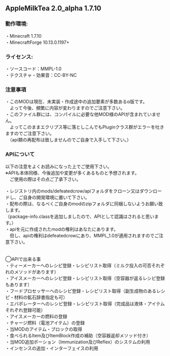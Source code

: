 ## AppleMilkTea 2.0_alpha 1.7.10

### 動作環境:
・Minecraft 1.7.10
<br>・MinecraftForge 10.13.0.1197+
 
### ライセンス:
・ソースコード：MMPL-1.0
<br>・テクスチャ・効果音：CC-BY-NC

### 注意事項
・このMODは現在、未実装・作成途中の追加要素が多数あるα版です。
<br>　よって今後、頻繁に内容が変わりますのでご注意下さい。
<br>・このファイル群には、コンパイルに必要な他MOD様のAPIが含まれていません。
<br>　よってこのままエクリプス等に落としこんでもPluginクラス群がエラーを吐きますのでご注意下さい。
<br>　（api類の再配布は致しませんのでご自身で入手して下さい。）

### APIについて
以下の注意をよくお読みになった上でご使用下さい。
<br>※APIも本体同様、今後追加や変更が多くあるものと予想されます。
<br>　ご使用の際はその点ご了承下さい。
<br>
<br>・レジストリ内のmods/defeatedcrow/apiフォルダをクローン又はダウンロードし、ご自身の開発環境に置いて下さい。
<br>・配布の際は、なるべくご自身のmodのzipフォルダに同梱しないようお願い致します。
<br>（package-info.classを追加しましたので、APIとして認識はされると思います。）
<br>・apiを元に作成されたmodの権利はあなたにあります。
<br>　但し、apiの権利はdefeatedcrowにあり、MMPL_1.0が適用されますのでご注意下さい。
<br>
<br>
<br>◯APIで出来る事
<br>・ティーメーカーへのレシピ登録・レシピリスト取得（ミルク投入の可否それぞれのメソッドがあります）
<br>・アイスメーカーへのレシピ登録・レシピリスト取得（空容器が返るレシピ登録もあります）
<br>・フードプロセッサーへのレシピ登録・レシピリスト取得（副生成物のあるレシピ・材料の鉱石辞書指定も可）
<br>・エバポレーターへのレシピ登録・レシピリスト取得（完成品は液体・アイテムそれぞれ登録可能）
<br>・アイスメーカーの燃料の登録
<br>・チャージ燃料（電池アイテム）の登録
<br>・当MODのアイテム・ブロックの取得
<br>・食べられるItem及びItemBlock作成の補助（空容器返却メソッド付き）
<br>・当MOD追加ポーション（Immunization及びReflex）のシステムの利用
<br>・インセンスの追加・インターフェイスの利用
